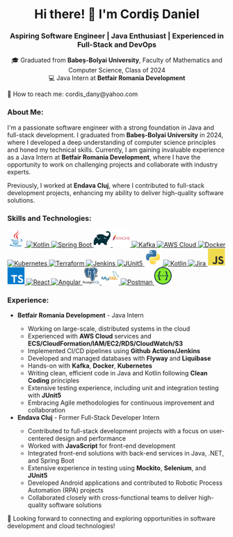 <h1 align="center">Hi there! 👋 I'm Cordiș Daniel</h1>
<h3 align="center">Aspiring Software Engineer | Java Enthusiast | Experienced in Full-Stack and DevOps</h3>
<p align="center">
  🎓 Graduated from <strong>Babeș-Bolyai University</strong>, Faculty of Mathematics and Computer Science, Class of 2024<br>
  💻 Java Intern at <strong>Betfair Romania Development</strong>
</p>
📧 How to reach me: cordis_dany@yahoo.com

<h3 align="left">About Me:</h3>
<p align="left">
  I'm a passionate software engineer with a strong foundation in Java and full-stack development. I graduated from <strong>Babeș-Bolyai University</strong> in 2024, where I developed a deep understanding of computer science principles and honed my technical skills. Currently, I am gaining invaluable experience as a Java Intern at <strong>Betfair Romania Development</strong>, where I have the opportunity to work on challenging projects and collaborate with industry experts.
</p>
<p align="left">
  Previously, I worked at <strong>Endava Cluj</strong>, where I contributed to full-stack development projects, enhancing my ability to deliver high-quality software solutions.
</p>
<h3 align="left">Skills and Technologies:</h3>
<p align="left">
  <a href="https://www.java.com" target="_blank" rel="noreferrer">
    <img src="https://raw.githubusercontent.com/devicons/devicon/master/icons/java/java-original.svg" alt="Java" width="40" height="40"/>
  </a>
  <a href="https://kotlinlang.org/" target="_blank" rel="noreferrer">
    <img src="https://upload.wikimedia.org/wikipedia/commons/thumb/7/74/Kotlin_Icon.png/1024px-Kotlin_Icon.png" alt="Kotlin" width="40" height="40"/>
  </a>
  <a href="https://spring.io/projects/spring-boot" target="_blank" rel="noreferrer">
    <img src="https://www.vectorlogo.zone/logos/springio/springio-icon.svg" alt="Spring Boot" width="40" height="40"/>
  </a>
  <a href="https://gradle.org/" target="_blank" rel="noreferrer">
  <img src="https://raw.githubusercontent.com/devicons/devicon/master/icons/gradle/gradle-plain.svg" alt="Gradle" width="40" height="40"/>
  </a>
  <a href="https://maven.apache.org/" target="_blank" rel="noreferrer">
  <img src="https://raw.githubusercontent.com/devicons/devicon/master/icons/apache/apache-original-wordmark.svg" alt="Maven" width="40" height="40"/>
  </a>
  <a href="https://kafka.apache.org/" target="_blank" rel="noreferrer">
  <img src="https://www.vectorlogo.zone/logos/apache_kafka/apache_kafka-icon.svg" alt="Kafka" width="40" height="40"/>
  </a>
  <a href="https://aws.amazon.com/" target="_blank" rel="noreferrer">
    <img src="https://www.vectorlogo.zone/logos/amazon_aws/amazon_aws-icon.svg" alt="AWS Cloud" width="40" height="40"/>
  </a>
  <a href="https://www.docker.com/" target="_blank" rel="noreferrer">
    <img src="https://www.vectorlogo.zone/logos/docker/docker-icon.svg" alt="Docker" width="40" height="40"/>
  </a>
  <a href="https://kubernetes.io/" target="_blank" rel="noreferrer">
    <img src="https://www.vectorlogo.zone/logos/kubernetes/kubernetes-icon.svg" alt="Kubernetes" width="40" height="40"/>
  </a>
  <a href="https://www.terraform.io/" target="_blank" rel="noreferrer">
    <img src="https://www.vectorlogo.zone/logos/terraformio/terraformio-icon.svg" alt="Terraform" width="40" height="40"/>
  </a>
  <a href="https://www.jenkins.io/" target="_blank" rel="noreferrer">
    <img src="https://www.vectorlogo.zone/logos/jenkins/jenkins-icon.svg" alt="Jenkins" width="40" height="40"/>
  </a>
  <a href="https://junit.org/junit5/" target="_blank" rel="noreferrer">
    <img src="https://junit.org/junit5/assets/img/junit5-logo.png" alt="JUnit5" width="40" height="40"/>
  <a href="https://www.python.org" target="_blank" rel="noreferrer">
    <img src="https://raw.githubusercontent.com/devicons/devicon/master/icons/python/python-original.svg" alt="Python" width="40" height="40"/>
  </a>
  <a href="https://kotlinlang.org/" target="_blank" rel="noreferrer">
    <img src="https://upload.wikimedia.org/wikipedia/commons/thumb/7/74/Kotlin_Icon.png/1024px-Kotlin_Icon.png" alt="Kotlin" width="40" height="40"/>
  </a>
  <a href="https://www.atlassian.com/software/jira" target="_blank" rel="noreferrer">
    <img src="https://www.vectorlogo.zone/logos/atlassian_jira/atlassian_jira-icon.svg" alt="Jira" width="40" height="40"/>
  </a>
    <a href="https://developer.mozilla.org/en-US/docs/Web/JavaScript" target="_blank" rel="noreferrer">
  <img src="https://raw.githubusercontent.com/devicons/devicon/master/icons/javascript/javascript-original.svg" alt="JavaScript" width="40" height="40"/>
  </a>
  <a href="https://www.typescriptlang.org/" target="_blank" rel="noreferrer">
  <img src="https://raw.githubusercontent.com/devicons/devicon/master/icons/typescript/typescript-original.svg" alt="TypeScript" width="40" height="40"/>
  </a>
  <a href="https://reactjs.org/" target="_blank" rel="noreferrer">
    <img src="https://reactjs.org/favicon.ico" alt="React" width="40" height="40"/>
  </a>
  <a href="https://angular.io/" target="_blank" rel="noreferrer">
    <img src="https://angular.io/assets/images/logos/angular/angular.svg" alt="Angular" width="40" height="40"/>
  </a>
  <a href="https://www.postgresql.org" target="_blank" rel="noreferrer">
    <img src="https://raw.githubusercontent.com/devicons/devicon/master/icons/postgresql/postgresql-original-wordmark.svg" alt="PostgreSQL" width="40" height="40"/>
  </a>
  <a href="https://www.mysql.com/" target="_blank" rel="noreferrer">
    <img src="https://raw.githubusercontent.com/devicons/devicon/master/icons/mysql/mysql-original-wordmark.svg" alt="MySQL" width="40" height="40"/>
  </a>
  <a href="https://www.getpostman.com/" target="_blank" rel="noreferrer">
    <img src="https://www.vectorlogo.zone/logos/getpostman/getpostman-icon.svg" alt="Postman" width="40" height="40"/>
  </a>
  <a href="https://swagger.io/" target="_blank" rel="noreferrer">
    <img src="https://raw.githubusercontent.com/devicons/devicon/master/icons/swagger/swagger-original.svg" alt="Swagger" width="40" height="40"/>
  </a>
</p>
<h3 align="left">Experience:</h3>
<ul>
  <li><strong>Betfair Romania Development</strong> - Java Intern</li>
  <ul>
    <li>Working on large-scale, distributed systems in the cloud</li>
    <li>Experienced with <strong>AWS Cloud</strong> services and <strong>ECS/CloudFormation/IAM/EC2/RDS/CloudWatch/S3</strong></li>
    <li>Implemented CI/CD pipelines using <strong>Github Actions/Jenkins </strong></li>
    <li>Developed and managed databases with <strong>Flyway</strong> and <strong>Liquibase</strong></li>
    <li>Hands-on with <strong>Kafka</strong>, <strong>Docker</strong>, <strong>Kubernetes</strong>
    <li>Writing clean, efficient code in Java and Kotlin following <strong>Clean Coding</strong> principles</li>
    <li>Extensive testing experience, including unit and integration testing with <strong>JUnit5</strong></li>
    <li>Embracing Agile methodologies for continuous improvement and collaboration</li>
  </ul>
  <li><strong>Endava Cluj</strong> - Former Full-Stack Developer Intern</li>
  <ul>
    <li>Contributed to full-stack development projects with a focus on user-centered design and performance</li>
    <li>Worked with <strong>JavaScript</strong> for front-end development</li>
    <li>Integrated front-end solutions with back-end services in Java, .NET, and Spring Boot</li>
    <li>Extensive experience in testing using <strong>Mockito</strong>, <strong>Selenium</strong>, and <strong>JUnit5</strong></li>
    <li>Developed Android applications and contributed to Robotic Process Automation (RPA) projects</li>
    <li>Collaborated closely with cross-functional teams to deliver high-quality software solutions</li>
  </ul>
</ul>
🚀 Looking forward to connecting and exploring opportunities in software development and cloud technologies!

